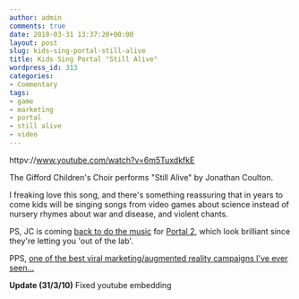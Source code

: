 ```yaml
---
author: admin
comments: true
date: 2010-03-31 13:37:20+00:00
layout: post
slug: kids-sing-portal-still-alive
title: Kids Sing Portal "Still Alive"
wordpress_id: 313
categories:
- Commentary
tags:
- game
- marketing
- portal
- still alive
- video
---
```


httpv://www.youtube.com/watch?v=6m5TuxdkfkE

The Gifford Children's Choir performs "Still Alive" by Jonathan Coulton.

I freaking love this song, and there's something reassuring that in years to come kids will be singing songs from video games about science instead of nursery rhymes about war and disease, and violent chants.

PS, JC is coming [back to do the music](http://arstechnica.com/gaming/news/2010/03/doing-science-jonathan-coulton-to-create-music-for-portal-2.ars) for [Portal 2](http://kotaku.com/5486657/an-insiders-guide-to-portal-2), which look brilliant since they're letting you 'out of the lab'.

PPS, [one of the best viral marketing/augmented reality campaigns I've ever seen...](http://portalwiki.net/index.php/Portal_Puzzle_Overview)

**Update (31/3/10)** Fixed youtube embedding
